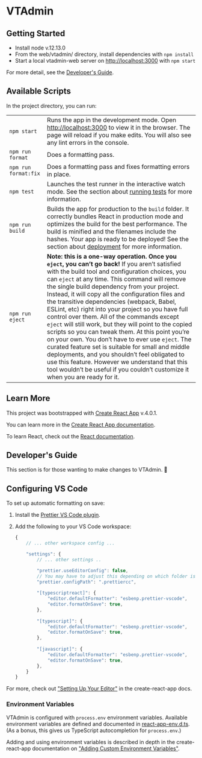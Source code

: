 # VTAdmin

## Getting Started

- Install node v.12.13.0
- From the web/vtadmin/ directory, install dependencies with `npm install`
- Start a local vtadmin-web server on [http://localhost:3000](http://localhost:3000) with `npm start`

For more detail, see the [Developer's Guide](#developers-guide).

## Available Scripts

In the project directory, you can run:

|   |   |
|---|---|
| `npm start` | Runs the app in the development mode. Open [http://localhost:3000](http://localhost:3000) to view it in the browser. The page will reload if you make edits. You will also see any lint errors in the console.
| `npm run format` | Does a formatting pass. |
| `npm run format:fix` | Does a formatting pass and fixes formatting errors in place. |
| `npm test` | Launches the test runner in the interactive watch mode. See the section about [running tests](https://facebook.github.io/create-react-app/docs/running-tests) for more information.
| `npm run build` | Builds the app for production to the `build` folder. It correctly bundles React in production mode and optimizes the build for the best performance. The build is minified and the filenames include the hashes. Your app is ready to be deployed! See the section about [deployment](https://facebook.github.io/create-react-app/docs/deployment) for more information.
| `npm run eject` | **Note: this is a one-way operation. Once you `eject`, you can’t go back!** If you aren’t satisfied with the build tool and configuration choices, you can `eject` at any time. This command will remove the single build dependency from your project. Instead, it will copy all the configuration files and the transitive dependencies (webpack, Babel, ESLint, etc) right into your project so you have full control over them. All of the commands except `eject` will still work, but they will point to the copied scripts so you can tweak them. At this point you’re on your own. You don’t have to ever use `eject`. The curated feature set is suitable for small and middle deployments, and you shouldn’t feel obligated to use this feature. However we understand that this tool wouldn’t be useful if you couldn’t customize it when you are ready for it.

## Learn More

This project was bootstrapped with [Create React App](https://github.com/facebook/create-react-app) v.4.0.1.

You can learn more in the [Create React App documentation](https://facebook.github.io/create-react-app/docs/getting-started).

To learn React, check out the [React documentation](https://reactjs.org/).

## Developer's Guide

This section is for those wanting to make changes to VTAdmin. 🎉

## Configuring VS Code

To set up automatic formatting on save:

1. Install the [Prettier VS Code plugin](https://marketplace.visualstudio.com/items?itemName=esbenp.prettier-vscode).
2. Add the following to your VS Code workspace:

	```js
	{
		// ... other workspace config ...

		"settings": {
			// ... other settings ..

			"prettier.useEditorConfig": false,
			// You may have to adjust this depending on which folder is the root of your workspace.
			"prettier.configPath": ".prettiercc",
			
			"[typescriptreact]": {
				"editor.defaultFormatter": "esbenp.prettier-vscode",
				"editor.formatOnSave": true,
			},
			
			"[typescript]": {
				"editor.defaultFormatter": "esbenp.prettier-vscode",
				"editor.formatOnSave": true,
			},
			
			"[javascript]": {
				"editor.defaultFormatter": "esbenp.prettier-vscode",
				"editor.formatOnSave": true,
			},
		}
	}
	```

For more, check out ["Setting Up Your Editor"](https://create-react-app.dev/docs/setting-up-your-editor/) in the create-react-app docs.

### Environment Variables

VTAdmin is configured with `process.env` environment variables. Available environment variables are defined and documented in [react-app-env.d.ts](./src/react-app-env.d.ts). (As a bonus, this gives us TypeScript autocompletion for `process.env`.)

Adding and using environment variables is described in depth in the create-react-app documentation on ["Adding Custom Environment Variables"](https://create-react-app.dev/docs/adding-custom-environment-variables).
